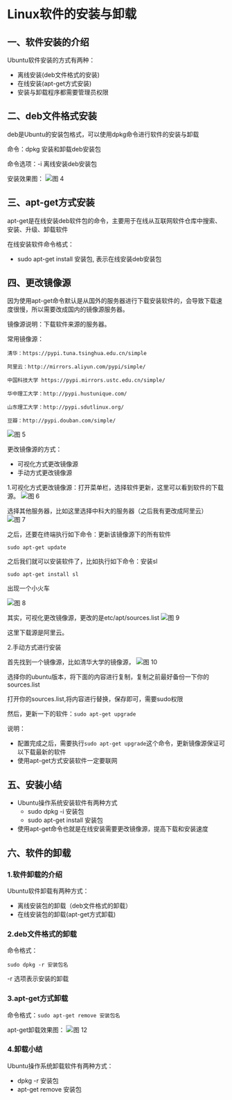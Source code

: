 # Linux软件的安装与卸载

## 一、软件安装的介绍
Ubuntu软件安装的方式有两种：
* 离线安装(deb文件格式的安装)
* 在线安装(apt-get方式安装)
* 安装与卸载程序都需要管理员权限

## 二、deb文件格式安装
deb是Ubuntu的安装包格式，可以使用dpkg命令进行软件的安装与卸载

命令：dpkg  安装和卸载deb安装包

命令选项：-i    离线安装deb安装包

安装效果图：
![图 4](../images/d4dc3575cfef72a53ed7e8b0a604ecb97bdab6c703ecc2a0421c29e8e689cd79.png)  



## 三、apt-get方式安装

apt-get是在线安装deb软件包的命令，主要用于在线从互联网软件仓库中搜索、安装、升级、卸载软件

在线安装软件命令格式：

* sudo apt-get install 安装包, 表示在线安装deb安装包

## 四、更改镜像源
因为使用apt-get命令默认是从国外的服务器进行下载安装软件的，会导致下载速度很慢，所以需要改成国内的镜像源服务器。

镜像源说明：下载软件来源的服务器。

常用镜像源：
```
清华：https://pypi.tuna.tsinghua.edu.cn/simple

阿里云：http://mirrors.aliyun.com/pypi/simple/

中国科技大学 https://pypi.mirrors.ustc.edu.cn/simple/

华中理工大学：http://pypi.hustunique.com/

山东理工大学：http://pypi.sdutlinux.org/

豆瓣：http://pypi.douban.com/simple/

```

![图 5](../images/0c910f75ab640dc4a2ee55b1247cc02df1a331ae589efffca005de31c2e9334f.png)  


更改镜像源的方式：
* 可视化方式更改镜像源
* 手动方式更改镜像源


1.可视化方式更改镜像源：打开菜单栏，选择软件更新，这里可以看到软件的下载源。
![图 6](../images/f8fdc5094ca4c2888a9d74047be8f13ab917048c692955a9d37b7153ae77d126.png)  

选择其他服务器，比如这里选择中科大的服务器（之后我有更改成阿里云）
![图 7](../images/b48ee55ad568fc5432fe61bf2bc6783c4f10c9b0870a5c837d2cd931afbfb09c.png)  

之后，还要在终端执行如下命令：更新该镜像源下的所有软件
```
sudo apt-get update  
```

之后我们就可以安装软件了，比如执行如下命令：安装sl

```
sudo apt-get install sl
```
出现一个小火车

![图 8](../images/3543068b6e97276a695da6e615ed77890870a30024d2c593fd215dab38476141.png)  


其实，可视化更改镜像源，更改的是etc/apt/sources.list
![图 9](../images/80a8ec9d600f3f505efb720d82cb455a3b82a292bac324c55a5e1076f6d469ce.png)  

这里下载源是阿里云。



2.手动方式进行安装

首先找到一个镜像源，比如清华大学的镜像源，
![图 10](../images/15cb9d1ade68d7020745916bb27b85776832a881775c4ec456685356d37c596b.png)  


选择你的ubuntu版本，将下面的内容进行复制，复制之前最好备份一下你的sources.list

打开你的sources.list,将内容进行替换，保存即可，需要sudo权限

然后，更新一下的软件：```sudo apt-get upgrade```

说明：
* 配置完成之后，需要执行```sudo apt-get upgrade```这个命令，更新镜像源保证可以下载最新的软件
* 使用apt-get方式安装软件一定要联网


## 五、安装小结
* Ubuntu操作系统安装软件有两种方式
  * sudo dpkg -i 安装包
  * sudo apt-get install 安装包 
* 使用apt-get命令也就是在线安装需要更改镜像源，提高下载和安装速度


## 六、软件的卸载

### 1.软件卸载的介绍
Ubuntu软件卸载有两种方式：

* 离线安装包的卸载（deb文件格式的卸载）
* 在线安装包的卸载(apt-get方式卸载)

### 2.deb文件格式的卸载

命令格式：
```
sudo dpkg -r 安装包名
```
-r 选项表示安装的卸载


### 3.apt-get方式卸载
命令格式：```sudo apt-get remove 安装包名```

apt-get卸载效果图：
![图 12](../images/9b3c76301cc88b727a579227671c3b97eb547d2cc7aafad3e2f038c91ea97c78.png)  


### 4.卸载小结
Ubuntu操作系统卸载软件有两种方式：
* dpkg -r 安装包
* apt-get remove 安装包

